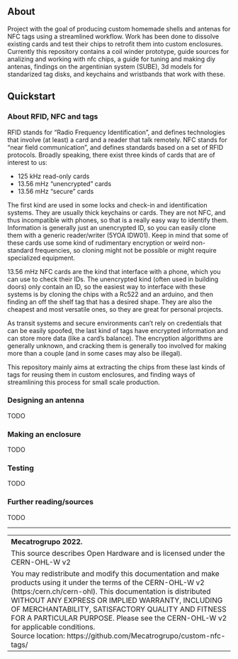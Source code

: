 ## About
Project with the goal of producing custom homemade shells and antenas for NFC tags using a streamlined workflow. Work has been done to dissolve existing cards and test their chips to retrofit them into custom enclosures.<br/>
Currently this repository contains a coil winder prototype, guide sources for analizing and working with nfc chips, a guide for tuning and making diy antenas, findings on the argentinian system (SUBE), 3d models for standarized tag disks, and keychains and wristbands that work with these.
  
## Quickstart
### About RFID, NFC and tags
RFID stands for “Radio Frequency Identification”, and defines technologies that involve (at least) a card and a reader that talk remotely. NFC stands for “near field communication”, and defines standards based on a set of RFID protocols. Broadly speaking, there exist three kinds of cards that are of interest to us:  
* 125 kHz read-only cards  
* 13.56 mHz “unencrypted” cards  
* 13.56 mHz “secure” cards  

The first kind are used in some locks and check-in and identification systems. They are usually thick keychains or cards. They are not NFC, and thus incompatible with phones, so that is a really easy way to identify them. Information is generally just an unencrypted ID, so you can easily clone them with a generic reader/writer (5YOA IDW01). Keep in mind that some of these cards use some kind of rudimentary encryption or weird non-standard frequencies, so cloning might not be possible or might require specialized equipment.  
  
13.56 mHz NFC cards are the kind that interface with a phone, which you can use to check their IDs. The unencrypted kind (often used in building doors) only contain an ID, so the easiest way to interface with these systems is by cloning the chips with a Rc522 and an arduino, and then finding an off the shelf tag that has a desired shape. They are also the cheapest and most versatile ones, so they are great for personal projects.  
  
As transit systems and secure environments can’t rely on credentials that can be easily spoofed, the last kind of tags have encrypted information and can store more data (like a card’s balance). The encryption algorithms are generally unknown, and cracking them is generally too involved for making more than a couple (and in some cases may also be illegal).  
  
This repository mainly aims at extracting the chips from these last kinds of tags for reusing them in custom enclosures, and finding ways of streamlining this process for small scale production.

### Designing an antenna
TODO

### Making an enclosure
TODO

### Testing
TODO

### Further reading/sources
TODO


<hr />
<table border="0px">
<th align="left">
Mecatrogrupo 2022.
</th>
<tr>
<td>
This source describes Open Hardware and is licensed under the 
CERN-OHL-W v2
</td>
</tr>
<tr>
<td>
You may redistribute and modify this documentation and make products
using it under the terms of the CERN-OHL-W v2 (https:/cern.ch/cern-ohl).
This documentation is distributed WITHOUT ANY EXPRESS OR IMPLIED
WARRANTY, INCLUDING OF MERCHANTABILITY, SATISFACTORY QUALITY
AND FITNESS FOR A PARTICULAR PURPOSE. Please see the CERN-OHL-W v2
for applicable conditions.<br/>
Source location: https://github.com/Mecatrogrupo/custom-nfc-tags/
</td>
</tr>
</table>
